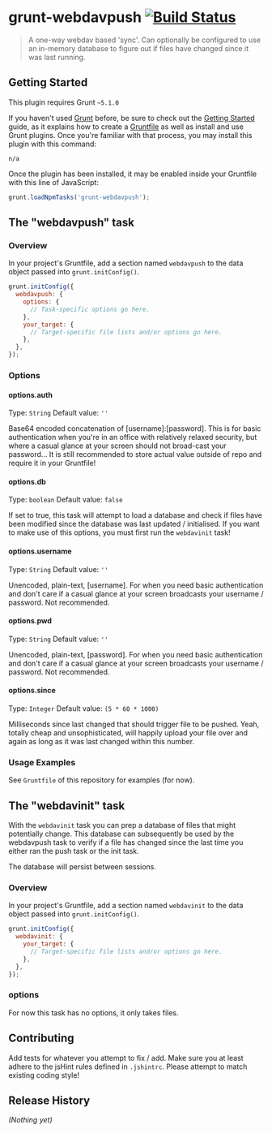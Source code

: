 # grunt-webdavpush [![Build Status](https://travis-ci.org/Windgazer-Freelance/grunt-webdavpush.svg?branch=master)](https://travis-ci.org/Windgazer-Freelance/grunt-webdavpush)

> A one-way webdav based 'sync'. Can optionally be configured to use an in-memory database
> to figure out if files have changed since it was last running.

## Getting Started
This plugin requires Grunt `~5.1.0`

If you haven't used [Grunt](http://gruntjs.com/) before, be sure to check out the [Getting Started](http://gruntjs.com/getting-started) guide, as it explains how to create a [Gruntfile](http://gruntjs.com/sample-gruntfile) as well as install and use Grunt plugins. Once you're familiar with that process, you may install this plugin with this command:

```shell
n/a
```

Once the plugin has been installed, it may be enabled inside your Gruntfile with this line of JavaScript:

```js
grunt.loadNpmTasks('grunt-webdavpush');
```

## The "webdavpush" task

### Overview
In your project's Gruntfile, add a section named `webdavpush` to the data object passed into `grunt.initConfig()`.

```js
grunt.initConfig({
  webdavpush: {
    options: {
      // Task-specific options go here.
    },
    your_target: {
      // Target-specific file lists and/or options go here.
    },
  },
});
```

### Options

#### options.auth
Type: `String`
Default value: `''`

Base64 encoded concatenation of [username]:[password]. This is for basic authentication
when you're in an office with relatively relaxed security, but where a casual glance at
your screen should not broad-cast your password... It is still recommended to store actual
value outside of repo and require it in your Gruntfile!

#### options.db
Type: `boolean`
Default value: `false`

If set to true, this task will attempt to load a database and check if files have been
modified since the database was last updated / initialised. If you want to make use of
this options, you must first run the `webdavinit` task!

#### options.username
Type: `String`
Default value: `''`

Unencoded, plain-text, [username]. For when you need basic authentication and don't care
if a casual glance at your screen broadcasts your username / password. Not recommended.

#### options.pwd
Type: `String`
Default value: `''`

Unencoded, plain-text, [password]. For when you need basic authentication and don't care
if a casual glance at your screen broadcasts your username / password. Not recommended.

#### options.since
Type: `Integer`
Default value: `(5 * 60 * 1000)`

Milliseconds since last changed that should trigger file to be pushed. Yeah, totally cheap
and unsophisticated, will happily upload your file over and again as long as it was last
changed within this number.

### Usage Examples

See `Gruntfile` of this repository for examples (for now).

## The "webdavinit" task

With the `webdavinit` task you can prep a database of files that might potentially change.
This database can subsequently be used by the webdavpush task to verify if a file has
changed since the last time you either ran the push task or the init task.

The database will persist between sessions.

### Overview
In your project's Gruntfile, add a section named `webdavinit` to the data object passed into `grunt.initConfig()`.

```js
grunt.initConfig({
  webdavinit: {
    your_target: {
      // Target-specific file lists and/or options go here.
    },
  },
});
```

### options

For now this task has no options, it only takes files.

## Contributing
Add tests for whatever you attempt to fix / add. Make sure you at least adhere to the
jsHint rules defined in `.jshintrc`. Please attempt to match existing coding style!

## Release History
_(Nothing yet)_
